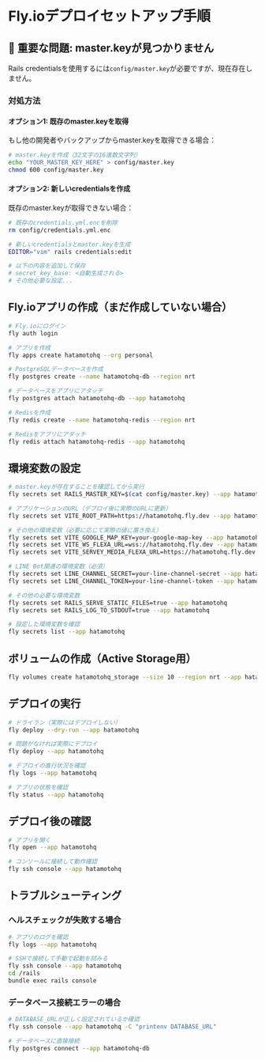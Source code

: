 # Fly.ioデプロイセットアップ手順

## 🚨 重要な問題: master.keyが見つかりません

Rails credentialsを使用するには`config/master.key`が必要ですが、現在存在しません。

### 対処方法

#### オプション1: 既存のmaster.keyを取得
もし他の開発者やバックアップからmaster.keyを取得できる場合：
```bash
# master.keyを作成（32文字の16進数文字列）
echo "YOUR_MASTER_KEY_HERE" > config/master.key
chmod 600 config/master.key
```

#### オプション2: 新しいcredentialsを作成
既存のmaster.keyが取得できない場合：
```bash
# 既存のcredentials.yml.encを削除
rm config/credentials.yml.enc

# 新しいcredentialsとmaster.keyを生成
EDITOR="vim" rails credentials:edit

# 以下の内容を追加して保存
# secret_key_base: <自動生成される>
# その他必要な設定...
```

## Fly.ioアプリの作成（まだ作成していない場合）

```bash
# Fly.ioにログイン
fly auth login

# アプリを作成
fly apps create hatamotohq --org personal

# PostgreSQLデータベースを作成
fly postgres create --name hatamotohq-db --region nrt

# データベースをアプリにアタッチ
fly postgres attach hatamotohq-db --app hatamotohq

# Redisを作成
fly redis create --name hatamotohq-redis --region nrt

# Redisをアプリにアタッチ
fly redis attach hatamotohq-redis --app hatamotohq
```

## 環境変数の設定

```bash
# master.keyが存在することを確認してから実行
fly secrets set RAILS_MASTER_KEY=$(cat config/master.key) --app hatamotohq

# アプリケーションのURL（デプロイ後に実際のURLに更新）
fly secrets set VITE_ROOT_PATH=https://hatamotohq.fly.dev --app hatamotohq

# その他の環境変数（必要に応じて実際の値に置き換え）
fly secrets set VITE_GOOGLE_MAP_KEY=your-google-map-key --app hatamotohq
fly secrets set VITE_WS_FLEXA_URL=wss://hatamotohq.fly.dev --app hatamotohq
fly secrets set VITE_SERVEY_MEDIA_FLEXA_URL=https://hatamotohq.fly.dev --app hatamotohq

# LINE Bot関連の環境変数（必須）
fly secrets set LINE_CHANNEL_SECRET=your-line-channel-secret --app hatamotohq
fly secrets set LINE_CHANNEL_TOKEN=your-line-channel-token --app hatamotohq

# その他の必要な環境変数
fly secrets set RAILS_SERVE_STATIC_FILES=true --app hatamotohq
fly secrets set RAILS_LOG_TO_STDOUT=true --app hatamotohq

# 設定した環境変数を確認
fly secrets list --app hatamotohq
```

## ボリュームの作成（Active Storage用）

```bash
fly volumes create hatamotohq_storage --size 10 --region nrt --app hatamotohq
```

## デプロイの実行

```bash
# ドライラン（実際にはデプロイしない）
fly deploy --dry-run --app hatamotohq

# 問題がなければ実際にデプロイ
fly deploy --app hatamotohq

# デプロイの進行状況を確認
fly logs --app hatamotohq

# アプリの状態を確認
fly status --app hatamotohq
```

## デプロイ後の確認

```bash
# アプリを開く
fly open --app hatamotohq

# コンソールに接続して動作確認
fly ssh console --app hatamotohq
```

## トラブルシューティング

### ヘルスチェックが失敗する場合
```bash
# アプリのログを確認
fly logs --app hatamotohq

# SSHで接続して手動で起動を試みる
fly ssh console --app hatamotohq
cd /rails
bundle exec rails console
```

### データベース接続エラーの場合
```bash
# DATABASE_URLが正しく設定されているか確認
fly ssh console --app hatamotohq -C "printenv DATABASE_URL"

# データベースに直接接続
fly postgres connect --app hatamotohq-db
```